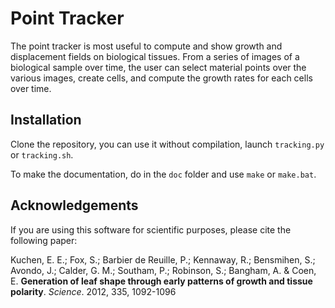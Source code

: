 Point Tracker
=============

The point tracker is most useful to compute and show growth and displacement 
fields on biological tissues. From a series of images of a biological sample 
over time, the user can select material points over the various images, create 
cells, and compute the growth rates for each cells over time.

Installation
------------

Clone the repository, you can use it without compilation, launch 
``tracking.py`` or ``tracking.sh``.

To make the documentation, do in the ``doc`` folder and use ``make`` or 
``make.bat``.

Acknowledgements
----------------

If you are using this software for scientific purposes, please cite the 
following paper:

Kuchen, E. E.; Fox, S.; Barbier de Reuille, P.; Kennaway, R.; Bensmihen, S.; 
Avondo, J.; Calder, G. M.; Southam, P.; Robinson, S.; Bangham, A. & Coen, E. 
**Generation of leaf shape through early patterns of growth and tissue 
polarity**. *Science*. 2012, 335, 1092-1096
